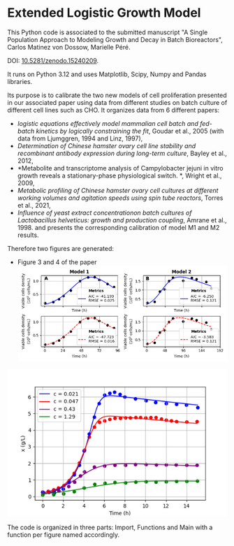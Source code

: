 # Extended Logistic Growth Model
This Python code is associated to the submitted manuscript "A Single Population Approach to Modeling Growth and Decay in Batch Bioreactors", Carlos Matinez von Dossow, Marielle Péré. 

DOI: [10.5281/zenodo.15240209](https://doi.org/10.5281/zenodo.15240208).

It runs on Python 3.12 and uses Matplotlib, Scipy, Numpy and Pandas libraries.

Its purpose is to calibrate the two new models of cell proliferation presented in our associated paper using data from different studies on batch culture of different cell lines such as CHO.
It organizes data from 6 different papers:
 * *logistic equations effectively model mammalian cell batch and fed-batch kinetics
by logically constraining the fit*,  Goudar et al., 2005 (with data from Ljumggren, 1994 and Linz, 1997),
 * *Determination of Chinese hamster ovary cell line stability and recombinant antibody expression during long-term culture*, Bayley et al., 2012,
 * *Metabolite and transcriptome analysis of Campylobacter jejuni in vitro growth reveals a stationary-phase physiological switch. *, Wright et al., 2009,
 * *Metabolic profiling of Chinese hamster ovary cell cultures at different working volumes and agitation speeds using spin tube reactors*, Torres et al., 2021,
 * *Influence of yeast extract concentrationon batch cultures of Lactobacillus helveticus: growth and production coupling*, Amrane et al., 1998.
and presents the corresponding calibration of model M1 and M2 results.

Therefore two figures are generated:
 * Figure 3 and 4 of the paper 
![Figure3](images/Figure_3.png)  

![Figure4](images/Figure_4.png)
 
The code is organized in three parts: Import, Functions and Main with a function per figure named accordingly. 
